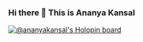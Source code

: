 ### Hi there 👋 This is Ananya Kansal

[![@ananyakansal's Holopin board](https://holopin.io/api/user/board?user=ananyakansal)](https://holopin.io/@ananyakansal)

<!--
**ak2ansal/ak2ansal** is a ✨ _special_ ✨ repository because its `README.md` (this file) appears on your GitHub profile.

Here are some ideas to get you started:

- 🔭 I’m currently working on ...
- 🌱 I’m currently learning ...
- 👯 I’m looking to collaborate on ...
- 🤔 I’m looking for help with ...
- 💬 Ask me about ...
- 📫 How to reach me: ...
- 😄 Pronouns: ...
- ⚡ Fun fact: ...
-->
